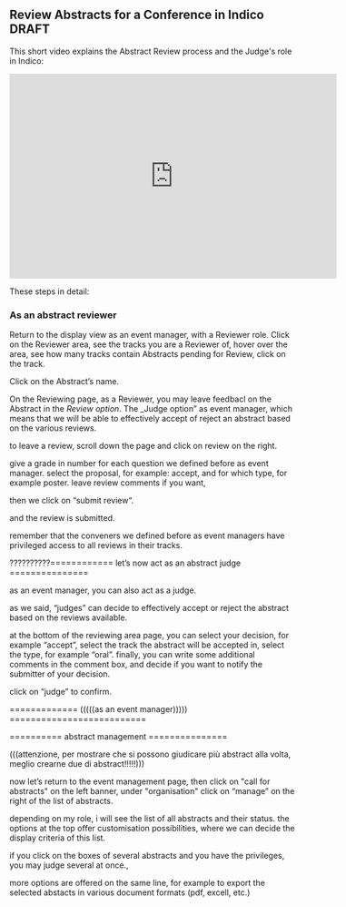 ## Review Abstracts for a Conference in Indico DRAFT

This short video explains the Abstract Review process and the Judge's role in Indico:

<iframe width="576" height="360" frameborder="0" src="https://cds.cern.ch/video/2275653?showTitle=true" allowfullscreen></iframe>

These steps in detail:

### As an abstract reviewer

Return to the display view as an event manager, with a Reviewer role. Click on the Reviewer area, see the tracks you are a Reviewer of, hover over the area, see how many tracks contain Abstracts pending for Review, click on the track.

Click on the Abstract’s name.


On the Reviewing page, as a Reviewer, you may leave feedbacl on the Abstract in the _Review option_. The _Judge option” as event manager, which means that we will be able to effectively accept of reject an abstract based on the various reviews.

to leave a review, scroll down the page and click on review on the right.
 
give a grade in number for each question we defined before as event manager. 
select the proposal, for example: accept, and for which type, for example poster.
leave review comments if you want,

then we click on “submit review“.

and the review is submitted.

remember that the conveners we defined before as event managers have privileged access to all reviews in their tracks.





??????????============ let’s now act as an abstract judge ===============

as an event manager, you can also act as a judge.

as we said, “judges” can decide to effectively accept or reject the abstract based on the reviews available.

at the bottom of the reviewing area page, you can select your decision, for example “accept”, select the track the abstract will be accepted in, select the type, for example “oral”. finally, you can write some additional comments in the comment box, and decide if you want to notify the submitter of your decision.

click on “judge” to confirm.



============= (((((as an event manager))))) ==========================

========== abstract management ===============


(((attenzione, per mostrare che si possono giudicare più abstract alla volta, meglio crearne due di abstract!!!!!)))

now let’s return to the event management page, then click on "call for abstracts" on the left banner, under "organisation" 
click on “manage” on the right of the list of abstracts.

depending on my role, i will see the list of all abstracts and their status.
the options at the top offer customisation possibilities, where we can decide the display criteria of this list.

if you click on the boxes of several abstracts and you have the privileges, you may judge several at once., 

more options are offered on the same line, for example to export the selected abstacts in various document formats (pdf, excell, etc.)
